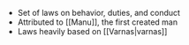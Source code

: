 - Set of laws on behavior, duties, and conduct
- Attributed to [[Manu]], the first created man
- Laws heavily based on [[Varnas|varnas]]